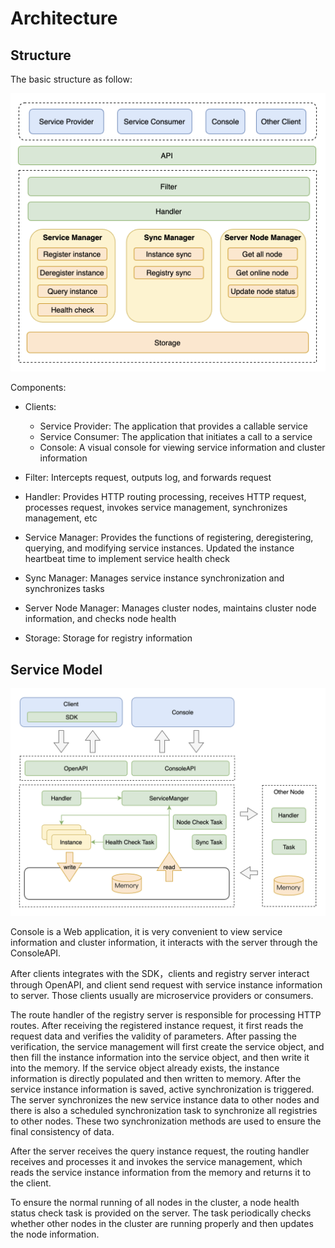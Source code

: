 # Architecture

## Structure

The basic structure as follow:

<p align="center">
<img src="../images/architecture_en_1.png" alt="architecture_en_1" style="zoom:50%;" />
</p>

Components:

* Clients:
  * Service Provider: The application that provides a callable service
  * Service Consumer: The application that initiates a call to a service
  * Console: A visual console for viewing service information and cluster information

* Filter: Intercepts request, outputs log, and forwards request
* Handler: Provides HTTP routing processing, receives HTTP request, processes request, invokes service management, synchronizes management, etc
* Service Manager: Provides the functions of registering, deregistering, querying, and modifying service instances. Updated the instance heartbeat time to implement service health check
* Sync Manager: Manages service instance synchronization and synchronizes tasks
* Server Node Manager: Manages cluster nodes, maintains cluster node information, and checks node health
* Storage: Storage for registry information


## Service Model

<p align="center">
<img src="../images/architecture_en_2.png" alt="architecture_en_2" style="zoom:50%;" />
</p>

Console is a Web application, it is very convenient to view service information and cluster information, it interacts with the server through the ConsoleAPI.

After clients integrates with the SDK，clients and registry server interact through OpenAPI, and client send request with service instance information to server. Those clients usually are microservice providers or consumers.

The route handler of the registry server is responsible for processing HTTP routes. After receiving the registered instance request, it first reads the request data and verifies the validity of parameters. After passing the verification, the service management will first create the service object, and then fill the instance information into the service object, and then write it into the memory. If the service object already exists, the instance information is directly populated and then written to memory. After the service instance information is saved, active synchronization is triggered. The server synchronizes the new service instance data to other nodes and there is also a scheduled synchronization task to synchronize all registries to other nodes. These two synchronization methods are used to ensure the final consistency of data.

After the server receives the query instance request, the routing handler receives and processes it and invokes the service management, which reads the service instance information from the memory and returns it to the client.

To ensure the normal running of all nodes in the cluster, a node health status check task is provided on the server. The task periodically checks whether other nodes in the cluster are running properly and then updates the node information.
